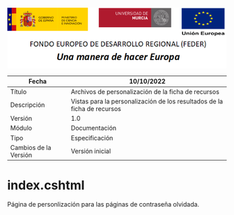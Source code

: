 ![](../../../../Docs/media/CabeceraDocumentosMD.png)

| Fecha         | 10/10/2022                                                   |
| ------------- | ------------------------------------------------------------ |
|Título|Archivos de personalización de la ficha de recursos|
|Descripción|Vistas para la personalización de los resultados de la ficha de recursos|
|Versión|1.0|
|Módulo|Documentación|
|Tipo|Especificación|
|Cambios de la Versión|Versión inicial|


# index.cshtml
Página de personlización para las páginas de contraseña olvidada.
